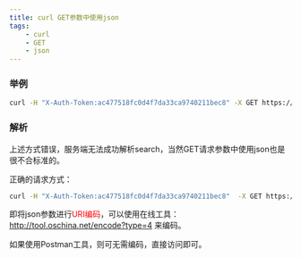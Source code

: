 ```yaml
---
title: curl GET参数中使用json
tags:
    - curl
    - GET
    - json
---
```


### 举例
``` bash
curl -H "X-Auth-Token:ac477518fc0d4f7da33ca9740211bec8" -X GET https://cloudgw.yyclouds.com/api/rule/list?search={"gid":"LCTQ"}
```

### 解析
上述方式错误，服务端无法成功解析search，当然GET请求参数中使用json也是很不合标准的。

正确的请求方式：
``` bash
curl -H "X-Auth-Token:ac477518fc0d4f7da33ca9740211bec8"  -X GET https://cloudgw.yyclouds.com/api/rule/list?search=%7B%22gid%22%3A%22TEST%22%7D
```

即将json参数进行<font color='red'>URI编码</font>，可以使用在线工具：http://tool.oschina.net/encode?type=4 来编码。

如果使用Postman工具，则可无需编码，直接访问即可。
